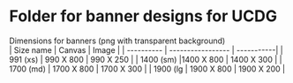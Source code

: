 # Folder for banner designs for UCDG

Dimensions for banners (png with transparent background)<br/>
| Size name      | Canvas     | Image   |
| ---------- | ----------------- | -----------|
| 991 (xs) | 990 X 800 | 990 X 250 |
| 1400 (sm) |1400 X 800 | 1400 X 300 |
| 1700 (md) | 1700 X 800 | 1700 X 300 |
| 1900 (lg | 1900 X 800 | 1900 X 200 |


